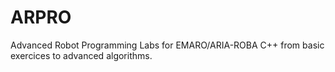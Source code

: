 # ARPRO
Advanced Robot Programming Labs for EMARO/ARIA-ROBA
C++ from basic exercices to advanced algorithms.

